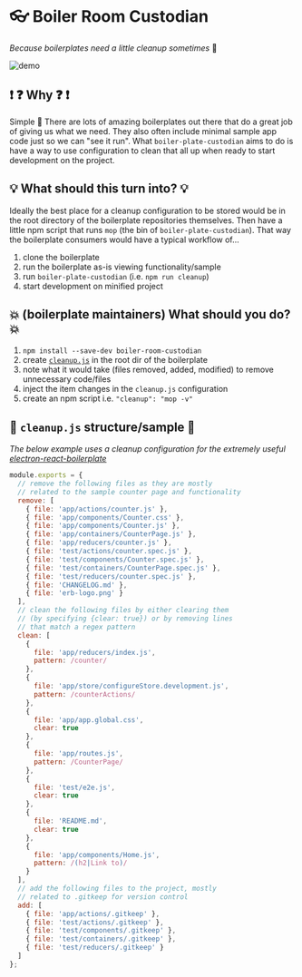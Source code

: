 # :eyeglasses: Boiler Room Custodian

*Because boilerplates need a little cleanup sometimes* :honeybee:

![demo](demo.gif)

## :exclamation: :question: Why :question: :exclamation:

Simple :full_moon_with_face: There are lots of amazing boilerplates out there that do a great job of giving us what we need.  They also often include minimal sample app code just so we can "see it run".  What `boiler-plate-custodian` aims to do is have a way to use configuration to clean that all up when ready to start development on the project.

## :bulb: What should this turn into? :bulb:

Ideally the best place for a cleanup configuration to be stored would be in the root directory of the boilerplate repositories themselves.  Then have a little npm script that runs `mop` (the bin of `boiler-plate-custodian`).  That way the boilerplate consumers would have a typical workflow of...

 1. clone the boilerplate
 2. run the boilerplate as-is viewing functionality/sample
 3. run `boiler-plate-custodian` (i.e. `npm run cleanup`)
 4. start development on minified project

## :boom: (boilerplate maintainers) What should you do? :boom:

 1. `npm install --save-dev boiler-room-custodian`
 2. create [`cleanup.js`](#page_facing_up-cleanupjs-structuresample-page_facing_up) in the root dir of the boilerplate
 3. note what it would take (files removed, added, modified) to remove unnecessary code/files
 4. inject the item changes in the `cleanup.js` configuration
 5. create an npm script i.e. `"cleanup": "mop -v"`

## :page_facing_up: `cleanup.js` structure/sample :page_facing_up:

*The below example uses a cleanup configuration for the extremely useful [electron-react-boilerplate](https://github.com/chentsulin/electron-react-boilerplate)*

```javascript
module.exports = {
  // remove the following files as they are mostly 
  // related to the sample counter page and functionality
  remove: [
    { file: 'app/actions/counter.js' },
    { file: 'app/components/Counter.css' },
    { file: 'app/components/Counter.js' },
    { file: 'app/containers/CounterPage.js' },
    { file: 'app/reducers/counter.js' },
    { file: 'test/actions/counter.spec.js' },
    { file: 'test/components/Counter.spec.js' },
    { file: 'test/containers/CounterPage.spec.js' },
    { file: 'test/reducers/counter.spec.js' },
    { file: 'CHANGELOG.md' },
    { file: 'erb-logo.png' }
  ],
  // clean the following files by either clearing them 
  // (by specifying {clear: true}) or by removing lines 
  // that match a regex pattern
  clean: [
    {
      file: 'app/reducers/index.js',
      pattern: /counter/
    },
    {
      file: 'app/store/configureStore.development.js',
      pattern: /counterActions/
    },
    {
      file: 'app/app.global.css',
      clear: true
    },
    {
      file: 'app/routes.js',
      pattern: /CounterPage/
    },
    {
      file: 'test/e2e.js',
      clear: true
    },
    {
      file: 'README.md',
      clear: true
    },
    {
      file: 'app/components/Home.js',
      pattern: /(h2|Link to)/
    }
  ],
  // add the following files to the project, mostly 
  // related to .gitkeep for version control
  add: [
    { file: 'app/actions/.gitkeep' },
    { file: 'test/actions/.gitkeep' },
    { file: 'test/components/.gitkeep' },
    { file: 'test/containers/.gitkeep' },
    { file: 'test/reducers/.gitkeep' }
  ]
};
```
